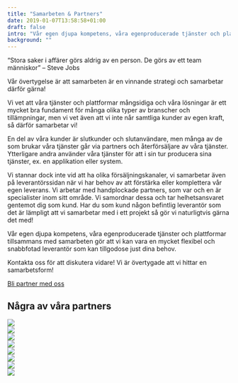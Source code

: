 ```yaml
---
title: "Samarbeten & Partners"
date: 2019-01-07T13:58:58+01:00
draft: false
intro: "Vår egen djupa kompetens, våra egenproducerade tjänster och plattformar tillsammans med samarbeten gör oss mycket flexibla och snabbfotade."
background: ""
---
```

<p class="quote">“Stora saker i affärer görs aldrig av en person.
De görs av ett team människor” – Steve Jobs</p>

Vår övertygelse är att samarbeten är en vinnande strategi och samarbetar därför gärna!

Vi vet att våra tjänster och plattformar mångsidiga och våra lösningar är ett mycket bra fundament för många olika typer av branscher och tillämpningar, men vi vet även att vi inte når samtliga kunder av egen kraft, så därför samarbetar vi!

En del av våra kunder är slutkunder och slutanvändare, men många av de som brukar våra tjänster går via partners och återförsäljare av våra tjänster. Ytterligare andra använder våra tjänster för att i sin tur producera sina tjänster, ex. en applikation eller system.

Vi stannar dock inte vid att ha olika försäljningskanaler, vi samarbetar även på leverantörssidan när vi har behov av att förstärka eller komplettera vår egen leverans. Vi arbetar med handplockade partners, som var och en är specialister inom sitt område. Vi samordnar dessa och tar helhetsansvaret gentemot dig som kund. Har du som kund någon befintlig leverantör som det är lämpligt att vi samarbetar med i ett projekt så gör vi naturligtvis gärna det med!

Vår egen djupa kompetens, våra egenproducerade tjänster och plattformar tillsammans med samarbeten gör att vi kan vara en mycket flexibel och snabbfotad leverantör som kan tillgodose just dina behov.

Kontakta oss för att diskutera vidare! Vi är övertygade att vi hittar en samarbetsform!

<a href="/om-safespring/bli-partner" id="text-button">Bli partner med oss</a>

## Några av våra partners

<div class="partner-grid">
<a href="https://www.scaleoutsystems.com/"><div class="partner-container"><img class="partnerlogo" src="/om-safespring/images/partner-logos/safespring_partners_scaleout-systems.png"></div></a>
<a href="https://www.suse.com/"><div class="partner-container"><img class="partnerlogo" src="/om-safespring/images/partner-logos/safespring_partners_suse.png"></div></a>
<a href="https://www.arkivit.se/"><div class="partner-container"><img class="partnerlogo" src="/om-safespring/images/partner-logos/safespring_partners_arkivit.png"></div></a>
<a href="https://www.cristie.dk/"><div class="partner-container"><img class="partnerlogo" src="/om-safespring/images/partner-logos/safespring_partners_cristie-nordic.png"></div></a>
<a href="https://www.sunet.se/"><div class="partner-container"><img class="partnerlogo" src="/om-safespring/images/partner-logos/safespring_partners_sunet.png"></div></a>
<a href="https://www.uninett.no/en"><div class="partner-container"><img class="partnerlogo" src="/om-safespring/images/partner-logos/safespring_partners_uninett.png"></div></a>
<a href="http://www.denali.no/"><div class="partner-container"><img class="partnerlogo" src="/om-safespring/images/partner-logos/safespring_partners_denali.png"></div></a>
<a href="https://www.microsoft.com"><div class="partner-container"><img class="partnerlogo" src="/om-safespring/images/partner-logos/safespring_partners_microsoft.png"></div></a>
</div>
